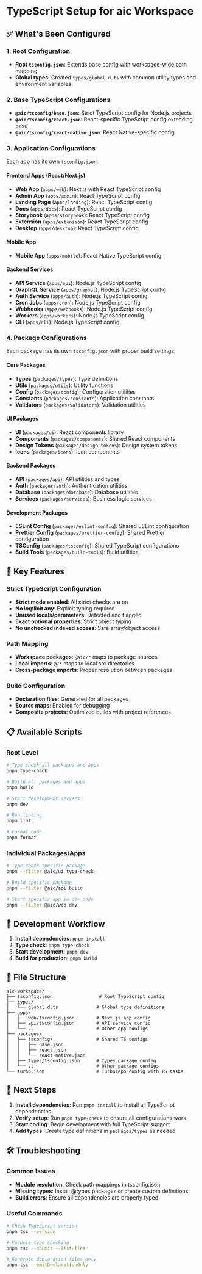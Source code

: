 # TypeScript Setup for aic Workspace

## ✅ What's Been Configured

### 1. Root Configuration
- **Root `tsconfig.json`**: Extends base config with workspace-wide path mapping
- **Global types**: Created `types/global.d.ts` with common utility types and environment variables

### 2. Base TypeScript Configurations
- **`@aic/tsconfig/base.json`**: Strict TypeScript config for Node.js projects
- **`@aic/tsconfig/react.json`**: React-specific TypeScript config extending base
- **`@aic/tsconfig/react-native.json`**: React Native-specific config

### 3. Application Configurations
Each app has its own `tsconfig.json`:

#### Frontend Apps (React/Next.js)
- **Web App** (`apps/web`): Next.js with React TypeScript config
- **Admin App** (`apps/admin`): React TypeScript config
- **Landing Page** (`apps/landing`): React TypeScript config
- **Docs** (`apps/docs`): React TypeScript config
- **Storybook** (`apps/storybook`): React TypeScript config
- **Extension** (`apps/extension`): React TypeScript config
- **Desktop** (`apps/desktop`): React TypeScript config

#### Mobile App
- **Mobile App** (`apps/mobile`): React Native TypeScript config

#### Backend Services
- **API Service** (`apps/api`): Node.js TypeScript config
- **GraphQL Service** (`apps/graphql`): Node.js TypeScript config
- **Auth Service** (`apps/auth`): Node.js TypeScript config
- **Cron Jobs** (`apps/cron`): Node.js TypeScript config
- **Webhooks** (`apps/webhooks`): Node.js TypeScript config
- **Workers** (`apps/workers`): Node.js TypeScript config
- **CLI** (`apps/cli`): Node.js TypeScript config

### 4. Package Configurations
Each package has its own `tsconfig.json` with proper build settings:

#### Core Packages
- **Types** (`packages/types`): Type definitions
- **Utils** (`packages/utils`): Utility functions
- **Config** (`packages/config`): Configuration utilities
- **Constants** (`packages/constants`): Application constants
- **Validators** (`packages/validators`): Validation utilities

#### UI Packages
- **UI** (`packages/ui`): React components library
- **Components** (`packages/components`): Shared React components
- **Design Tokens** (`packages/design-tokens`): Design system tokens
- **Icons** (`packages/icons`): Icon components

#### Backend Packages
- **API** (`packages/api`): API utilities and types
- **Auth** (`packages/auth`): Authentication utilities
- **Database** (`packages/database`): Database utilities
- **Services** (`packages/services`): Business logic services

#### Development Packages
- **ESLint Config** (`packages/eslint-config`): Shared ESLint configuration
- **Prettier Config** (`packages/prettier-config`): Shared Prettier configuration
- **TSConfig** (`packages/tsconfig`): Shared TypeScript configurations
- **Build Tools** (`packages/build-tools`): Build utilities

## 🚀 Key Features

### Strict TypeScript Configuration
- **Strict mode enabled**: All strict checks are on
- **No implicit any**: Explicit typing required
- **Unused locals/parameters**: Detected and flagged
- **Exact optional properties**: Strict object typing
- **No unchecked indexed access**: Safe array/object access

### Path Mapping
- **Workspace packages**: `@aic/*` maps to package sources
- **Local imports**: `@/*` maps to local src directories
- **Cross-package imports**: Proper resolution between packages

### Build Configuration
- **Declaration files**: Generated for all packages
- **Source maps**: Enabled for debugging
- **Composite projects**: Optimized builds with project references

## 📋 Available Scripts

### Root Level
```bash
# Type check all packages and apps
pnpm type-check

# Build all packages and apps
pnpm build

# Start development servers
pnpm dev

# Run linting
pnpm lint

# Format code
pnpm format
```

### Individual Packages/Apps
```bash
# Type check specific package
pnpm --filter @aic/ui type-check

# Build specific package
pnpm --filter @aic/api build

# Start specific app in dev mode
pnpm --filter @aic/web dev
```

## 🔧 Development Workflow

1. **Install dependencies**: `pnpm install`
2. **Type check**: `pnpm type-check`
3. **Start development**: `pnpm dev`
4. **Build for production**: `pnpm build`

## 📁 File Structure

```
aic-workspace/
├── tsconfig.json                 # Root TypeScript config
├── types/
│   └── global.d.ts              # Global type definitions
├── apps/
│   ├── web/tsconfig.json        # Next.js app config
│   ├── api/tsconfig.json        # API service config
│   └── ...                      # Other app configs
├── packages/
│   ├── tsconfig/                # Shared TS configs
│   │   ├── base.json
│   │   ├── react.json
│   │   └── react-native.json
│   ├── types/tsconfig.json      # Types package config
│   └── ...                      # Other package configs
└── turbo.json                   # Turborepo config with TS tasks
```

## 🎯 Next Steps

1. **Install dependencies**: Run `pnpm install` to install all TypeScript dependencies
2. **Verify setup**: Run `pnpm type-check` to ensure all configurations work
3. **Start coding**: Begin development with full TypeScript support
4. **Add types**: Create type definitions in `packages/types` as needed

## 🛠 Troubleshooting

### Common Issues
- **Module resolution**: Check path mappings in tsconfig.json
- **Missing types**: Install @types packages or create custom definitions
- **Build errors**: Ensure all dependencies are properly typed

### Useful Commands
```bash
# Check TypeScript version
pnpm tsc --version

# Verbose type checking
pnpm tsc --noEmit --listFiles

# Generate declaration files only
pnpm tsc --emitDeclarationOnly
```
